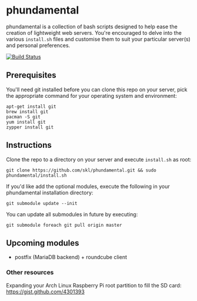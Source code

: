 # phundamental

phundamental is a collection of bash scripts designed to help ease the creation of lightweight
web servers. You're encouraged to delve into the various `install.sh` files and customise them
to suit your particular server(s) and personal preferences.

[![Build Status](https://travis-ci.org/skl/phundamental.png?branch=master)](https://travis-ci.org/skl/phundamental)

## Prerequisites

You'll need git installed before you can clone this repo on your server, pick the appropriate
command for your operating system and environment:

    apt-get install git
    brew install git
    pacman -S git
    yum install git
    zypper install git

## Instructions

Clone the repo to a directory on your server and execute `install.sh` as root:

    git clone https://github.com/skl/phundamental.git && sudo phundamental/install.sh

If you'd like add the optional modules, execute the following in your
phundamental installation directory:

    git submodule update --init

You can update all submodules in future by executing:

    git submodule foreach git pull origin master

## Upcoming modules

* postfix (MariaDB backend) + roundcube client

### Other resources

Expanding your Arch Linux Raspberry Pi root partition to fill the SD card: https://gist.github.com/4301393
